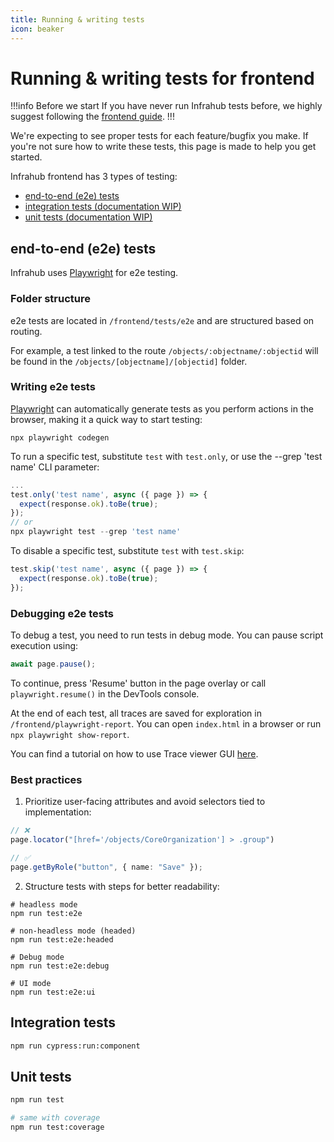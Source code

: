 ```yaml
---
title: Running & writing tests
icon: beaker
---
```


# Running & writing tests for frontend

!!!info Before we start
If you have never run Infrahub tests before, we highly suggest following the [frontend guide](getting-set-up).
!!!

We're expecting to see proper tests for each feature/bugfix you make. If you're not sure how to write these tests, this page is made to help you get started.

Infrahub frontend has 3 types of testing:

- [end-to-end (e2e) tests](#end-to-end-e2e-tests)
- [integration tests (documentation WIP)](#integration-tests)
- [unit tests (documentation WIP)](#unit-tests)

## end-to-end (e2e) tests

Infrahub uses [Playwright](https://playwright.dev/) for e2e testing.

### Folder structure

e2e tests are located in `/frontend/tests/e2e` and are structured based on routing.

For example, a test linked to the route `/objects/:objectname/:objectid` will be found in the `/objects/[objectname]/[objectid]` folder.

### Writing e2e tests

[Playwright](https://playwright.dev/docs/codegen) can automatically generate tests as you perform actions in the browser, making it a quick way to start testing:

```shell
npx playwright codegen
```

To run a specific test, substitute `test` with `test.only`, or use the --grep 'test name' CLI parameter:

```ts
...
test.only('test name', async ({ page }) => {
  expect(response.ok).toBe(true);
});
// or
npx playwright test --grep 'test name'
```

To disable a specific test, substitute `test` with `test.skip`:

```ts
test.skip('test name', async ({ page }) => {
  expect(response.ok).toBe(true);
});
```

### Debugging e2e tests

To debug a test, you need to run tests in debug mode. You can pause script execution using:

```ts
await page.pause();
```

To continue, press 'Resume' button in the page overlay or call `playwright.resume()` in the DevTools console.

At the end of each test, all traces are saved for exploration in `/frontend/playwright-report`. You can open `index.html` in a browser or run `npx playwright show-report`.

You can find a tutorial on how to use Trace viewer GUI [here](https://playwright.dev/docs/trace-viewer).

### Best practices

1. Prioritize user-facing attributes and avoid selectors tied to implementation:

```ts
// ❌
page.locator("[href='/objects/CoreOrganization'] > .group")

// ✅
page.getByRole("button", { name: "Save" });
```

2. Structure tests with steps for better readability:

```shell
# headless mode
npm run test:e2e 

# non-headless mode (headed)
npm run test:e2e:headed

# Debug mode
npm run test:e2e:debug

# UI mode
npm run test:e2e:ui
```

## Integration tests

```sh
npm run cypress:run:component
```

## Unit tests

```sh
npm run test

# same with coverage
npm run test:coverage
```
